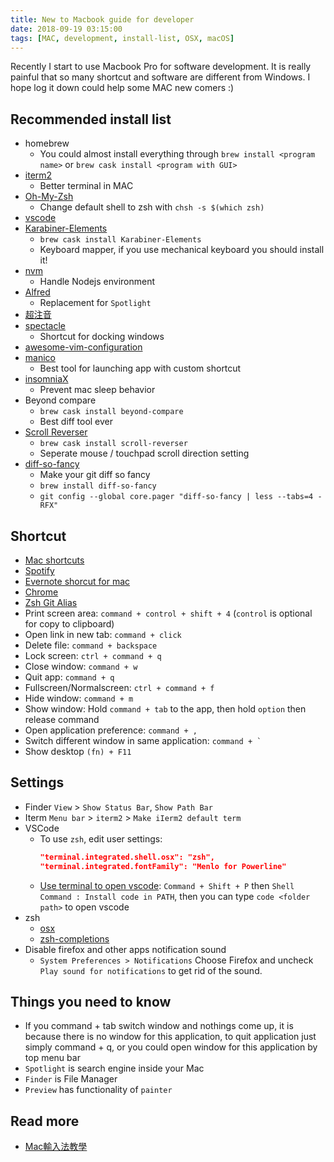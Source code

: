 ```yaml
---
title: New to Macbook guide for developer
date: 2018-09-19 03:15:00
tags: [MAC, development, install-list, OSX, macOS]
---
```


Recently I start to use Macbook Pro for software development. It is really painful that so many shortcut and software are different from Windows. I hope log it down could help some MAC new comers :)

## Recommended install list

* homebrew
  * You could almost install everything through `brew install <program name>` or `brew cask install <program with GUI>`
* [iterm2](https://www.iterm2.com/)
  * Better terminal in MAC
* [Oh-My-Zsh](https://github.com/robbyrussell/oh-my-zsh)
  * Change default shell to zsh with `chsh -s $(which zsh)`
* [vscode](https://code.visualstudio.com/Download)
* [Karabiner-Elements](https://github.com/tekezo/Karabiner-Elements)
  * `brew cask install Karabiner-Elements`
  * Keyboard mapper, if you use mechanical keyboard you should install it!
* [nvm](https://github.com/creationix/nvm)
  * Handle Nodejs environment
* [Alfred](https://www.alfredapp.com/)
  * Replacement for `Spotlight`
* [超注音](https://applealmond.com/posts/27387)
* [spectacle](https://www.spectacleapp.com/)
  * Shortcut for docking windows
* [awesome-vim-configuration](https://github.com/amix/vimrc)
* [manico](https://itunes.apple.com/cn/app/manico/id724472954?mt=12)
  * Best tool for launching app with custom shortcut
* [insomniaX](http://semaja2.net/ye-ol-projects/insomniaxinfo/)
  * Prevent mac sleep behavior
* Beyond compare
  * `brew cask install beyond-compare`
  * Best diff tool ever
* [Scroll Reverser](http://pilotmoon.com/scrollreverser/)
  * `brew cask install scroll-reverser`
  * Seperate mouse / touchpad scroll direction setting
* [diff-so-fancy](https://github.com/so-fancy/diff-so-fancy)
  * Make your git diff so fancy
  * `brew install diff-so-fancy`
  * `git config --global core.pager "diff-so-fancy | less --tabs=4 -RFX"`

## Shortcut

* [Mac shortcuts](https://support.apple.com/en-us/ht201236)
* [Spotify](https://support.spotify.com/us/using_spotify/system_settings/keyboard-shortcuts/)
* [Evernote shorcut for mac](https://help.evernote.com/hc/en-us/articles/208313358-Keyboard-shortcuts-in-Evernote-for-Mac)
* [Chrome](https://support.google.com/chrome/answer/157179?hl=zh-Hant)
* [Zsh Git Alias](https://github.com/robbyrussell/oh-my-zsh/blob/master/plugins/git/git.plugin.zsh)
* Print screen area: `command + control + shift + 4` (`control` is optional for copy to clipboard)
* Open link in new tab: `command + click`
* Delete file: `command + backspace`
* Lock screen: `ctrl + command + q`
* Close window: `command + w`
* Quit app: `command + q`
* Fullscreen/Normalscreen: `ctrl + command + f`
* Hide window: `command + m`
* Show window: Hold `command + tab` to the app, then hold `option` then release command
* Open application preference: `command + ,`
* Switch different window in same application: `` command + ` ``
* Show desktop `(fn) + F11`

## Settings

* Finder
    `View` > `Show Status Bar`, `Show Path Bar`
* Iterm
    `Menu bar` > `iterm2` > `Make iIerm2 default term`
* VSCode
  * To use `zsh`, edit user settings:
    ```json
    "terminal.integrated.shell.osx": "zsh",
    "terminal.integrated.fontFamily": "Menlo for Powerline"
    ```
  * [Use terminal to open vscode](https://stackoverflow.com/questions/30065227/run-open-vscode-from-mac-terminal):
    `Command + Shift + P` then `Shell Command : Install code in PATH`, then you can type `code <folder path>` to open vscode
* zsh
  * [osx](https://github.com/robbyrussell/oh-my-zsh/tree/master/plugins/osx)
  * [zsh-completions](https://github.com/zsh-users/zsh-completions)
* Disable firefox and other apps notification sound
  * `System Preferences > Notifications` Choose Firefox and uncheck `Play sound for notifications` to get rid of the sound.

## Things you need to know

* If you command + tab switch window and nothings come up, it is because there is no window for this application, to quit application just simply command + q, or you could open window for this application by top menu bar
* `Spotlight` is search engine inside your Mac
* `Finder` is File Manager
* `Preview` has functionality of `painter`

## Read more

* [Mac輸入法教學](http://letsoffice.tw/2016mackeyin/)
